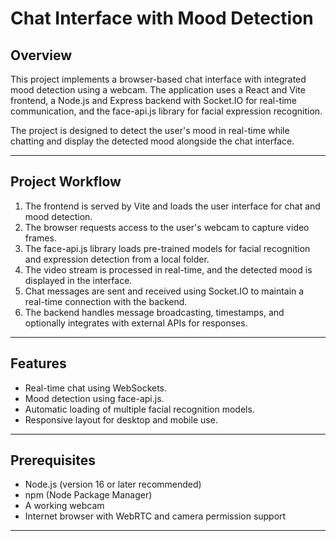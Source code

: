 # Chat Interface with Mood Detection

## Overview

This project implements a browser-based chat interface with integrated mood detection using a webcam. The application uses a React and Vite frontend, a Node.js and Express backend with Socket.IO for real-time communication, and the face-api.js library for facial expression recognition.

The project is designed to detect the user's mood in real-time while chatting and display the detected mood alongside the chat interface.

---

## Project Workflow

1. The frontend is served by Vite and loads the user interface for chat and mood detection.
2. The browser requests access to the user's webcam to capture video frames.
3. The face-api.js library loads pre-trained models for facial recognition and expression detection from a local folder.
4. The video stream is processed in real-time, and the detected mood is displayed in the interface.
5. Chat messages are sent and received using Socket.IO to maintain a real-time connection with the backend.
6. The backend handles message broadcasting, timestamps, and optionally integrates with external APIs for responses.

---

## Features

- Real-time chat using WebSockets.
- Mood detection using face-api.js.
- Automatic loading of multiple facial recognition models.
- Responsive layout for desktop and mobile use.

---

## Prerequisites

- Node.js (version 16 or later recommended)
- npm (Node Package Manager)
- A working webcam
- Internet browser with WebRTC and camera permission support

---
